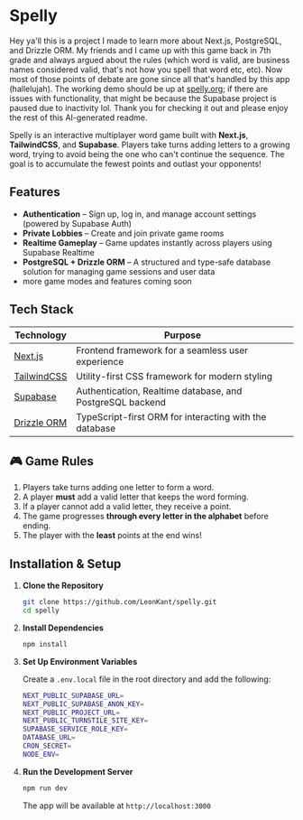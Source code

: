 # Spelly
Hey ya'll this is a project I made to learn more about Next.js, PostgreSQL, and Drizzle ORM. My friends and I came up with this game back in 7th grade and always argued about the rules (which word is valid, are business names considered valid, that's not how you spell that word etc, etc). Now most of those points of debate are gone since all that's handled by this app (hallelujah). The working demo should be up at [spelly.org](https://www.spelly.org); if there are issues with functionality, that might be because the Supabase project is paused due to inactivity lol. Thank you for checking it out and please enjoy the rest of this AI-generated readme.

Spelly is an interactive multiplayer word game built with **Next.js**, **TailwindCSS**, and **Supabase**. Players take turns adding letters to a growing word, trying to avoid being the one who can't continue the sequence. The goal is to accumulate the fewest points and outlast your opponents!  

## Features  

- **Authentication** – Sign up, log in, and manage account settings (powered by Supabase Auth)  
- **Private Lobbies** – Create and join private game rooms  
- **Realtime Gameplay** – Game updates instantly across players using Supabase Realtime  
- **PostgreSQL + Drizzle ORM** – A structured and type-safe database solution for managing game sessions and user data
- more game modes and features coming soon

## Tech Stack  

| Technology  | Purpose |
|-------------|---------|
| [Next.js](https://nextjs.org/) | Frontend framework for a seamless user experience |
| [TailwindCSS](https://tailwindcss.com/) | Utility-first CSS framework for modern styling |
| [Supabase](https://supabase.com/) | Authentication, Realtime database, and PostgreSQL backend |
| [Drizzle ORM](https://orm.drizzle.team/) | TypeScript-first ORM for interacting with the database |

## 🎮 Game Rules  

1. Players take turns adding one letter to form a word.  
2. A player **must** add a valid letter that keeps the word forming.  
3. If a player cannot add a valid letter, they receive a point.  
4. The game progresses **through every letter in the alphabet** before ending.  
5. The player with the **least** points at the end wins!  

## Installation & Setup  

1. **Clone the Repository**  
   ```bash
   git clone https://github.com/LeonKant/spelly.git
   cd spelly
   ```

2. **Install Dependencies**  
   ```bash
   npm install
   ```

3. **Set Up Environment Variables**

   Create a `.env.local` file in the root directory and add the following:
   ```bash
   NEXT_PUBLIC_SUPABASE_URL=
   NEXT_PUBLIC_SUPABASE_ANON_KEY=
   NEXT_PUBLIC_PROJECT_URL=
   NEXT_PUBLIC_TURNSTILE_SITE_KEY=
   SUPABASE_SERVICE_ROLE_KEY=
   DATABASE_URL=
   CRON_SECRET=
   NODE_ENV=
   ```

4. **Run the Development Server**  
   ```bash
   npm run dev
   ```

   The app will be available at `http://localhost:3000`


